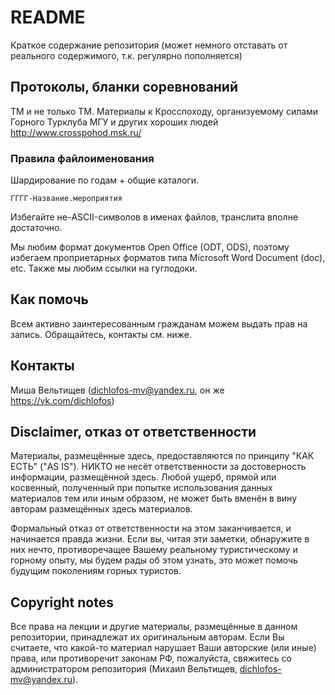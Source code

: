 # README #

Краткое содержание репозитория (может немного отставать от реального
содержимого, т.к. регулярно пополняется)

## Протоколы, бланки соревнований ##

TM и не только ТМ. Материалы к Кросспоходу, организуемому силами
Горного Турклуба МГУ и других хороших людей
<http://www.crosspohod.msk.ru/>

### Правила файлоименования ###
Шардирование по годам + общие каталоги.

    ГГГГ-Название.мероприятия

Избегайте не-ASCII-символов в именах файлов, транслита вполне достаточно.

Мы любим формат документов Open Office (ODT, ODS), поэтому избегаем
проприетарных форматов типа Microsoft Word Document (doc), etc.
Также мы любим ссылки на гуглодоки.

## Как помочь ###

Всем активно заинтересованным гражданам можем выдать прав на запись.
Обращайтесь, контакты см. ниже.

## Контакты ##
Миша Вельтищев (<dichlofos-mv@yandex.ru>, он же <https://vk.com/dichlofos>)

## Disclaimer, отказ от ответственности ##

Материалы, размещённые здесь, предоставляются по принципу "КАК ЕСТЬ" ("AS IS").
НИКТО не несёт ответственности за достоверность информации, размещённой здесь.
Любой ущерб, прямой или косвенный, полученный при попытке использования данных
материалов тем или иным образом, не может быть вменён в вину авторам размещённых
здесь материалов.

Формальный отказ от ответственности на этом заканчивается, и начинается правда
жизни. Если вы, читая эти заметки, обнаружите в них нечто, противоречащее
Вашему реальному туристическому и горному опыту, мы будем рады об этом узнать,
это может помочь будущим поколениям горных туристов.

## Copyright notes ##

Все права на лекции и другие материалы, размещённые в данном репозитории,
принадлежат их оригинальным авторам. Если Вы считаете, что какой-то материал
нарушает Ваши авторские (или иные) права, или противоречит законам РФ,
пожалуйста, свяжитесь со администратором репозитория
(Михаил Вельтищев, <dichlofos-mv@yandex.ru>).
